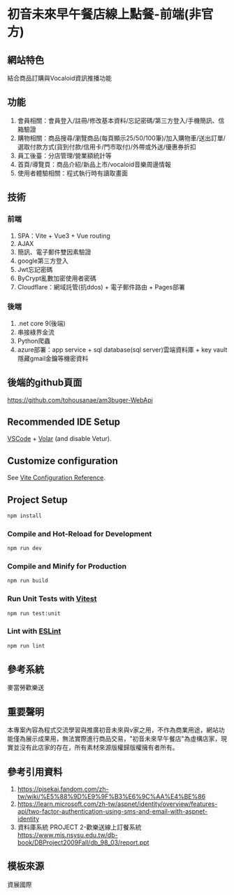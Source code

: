 # 初音未來早午餐店線上點餐-前端(非官方)

## 網站特色
結合商品訂購與Vocaloid資訊推播功能

## 功能
1. 會員相關：會員登入/註冊/修改基本資料/忘記密碼/第三方登入/手機簡訊、信箱驗證
2. 購物相關：商品搜尋/瀏覽商品(每頁顯示25/50/100筆)/加入購物車/送出訂單/選取付款方式(貨到付款/信用卡/門市取付)/外帶或外送/優惠券折扣
3. 員工後臺：分店管理/營業額統計等
4. 首頁/導覽頁：商品介紹/新品上市/vocaloid音樂周邊情報
5. 使用者體驗相關：程式執行時有讀取畫面

## 技術
### 前端
1. SPA：Vite + Vue3 + Vue routing
2. AJAX
3. 簡訊、電子郵件雙因素驗證
4. google第三方登入
5. Jwt忘記密碼
6. ByCrypt亂數加密使用者密碼
7. Cloudflare：網域託管(抗ddos) + 電子郵件路由 + Pages部署

### 後端
1. .net core 9(後端)
2. 串接綠界金流
3. Python爬蟲
4. azure部署：app service + sql database(sql server)雲端資料庫 + key vault隱藏gmail金鑰等機密資料

## 後端的github頁面
https://github.com/tohousanae/am3buger-WebApi

## Recommended IDE Setup

[VSCode](https://code.visualstudio.com/) + [Volar](https://marketplace.visualstudio.com/items?itemName=Vue.volar) (and disable Vetur).

## Customize configuration

See [Vite Configuration Reference](https://vitejs.dev/config/).

## Project Setup

```sh
npm install
```

### Compile and Hot-Reload for Development

```sh
npm run dev
```

### Compile and Minify for Production

```sh
npm run build
```

### Run Unit Tests with [Vitest](https://vitest.dev/)

```sh
npm run test:unit
```

### Lint with [ESLint](https://eslint.org/)

```sh
npm run lint
```

## 參考系統
麥當勞歡樂送

## 重要聲明
本專案內容為程式交流學習與推廣初音未來與v家之用，不作為商業用途，網站功能僅為展示成果用，無法實際進行商品交易，"初音未來早午餐店"為虛構店家，現實並沒有此店家的存在，所有素材來源版權歸版權擁有者所有。

## 參考引用資料
1. https://pjsekai.fandom.com/zh-tw/wiki/%E5%88%9D%E9%9F%B3%E6%9C%AA%E4%BE%86
2. https://learn.microsoft.com/zh-tw/aspnet/identity/overview/features-api/two-factor-authentication-using-sms-and-email-with-aspnet-identity
3. 資料庫系統 PROJECT 2-歡樂送線上訂餐系統 https://www.mis.nsysu.edu.tw/db-book/DBProject2009Fall/db_98_03/report.ppt

## 模板來源
資展國際
